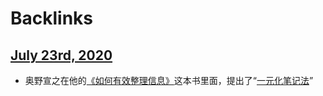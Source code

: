 
# Backlinks
## [July 23rd, 2020](<July 23rd, 2020.md>)
- 奥野宣之在他的[《如何有效整理信息》](<《如何有效整理信息》.md>)这本书里面，提出了“[一元化笔记法](<一元化笔记法.md>)”

